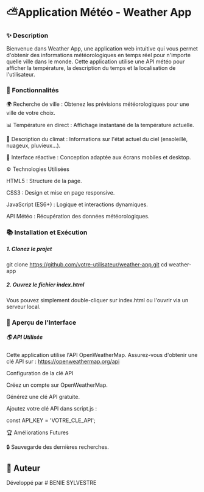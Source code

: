 # ⛅Application Météo - Weather App

### ✨ Description

Bienvenue dans Weather App, une application web intuitive qui vous permet d'obtenir des informations météorologiques en temps réel pour n'importe quelle ville dans le monde. Cette application utilise une API météo pour afficher la température, la description du temps et la localisation de l'utilisateur.

### 🔧 Fonctionnalités

🌍 Recherche de ville : Obtenez les prévisions météorologiques pour une ville de votre choix.

📊 Température en direct : Affichage instantané de la température actuelle.

🎯 Description du climat : Informations sur l'état actuel du ciel (ensoleillé, nuageux, pluvieux...).

🌟 Interface réactive : Conception adaptée aux écrans mobiles et desktop.

⚙ Technologies Utilisées

HTML5 : Structure de la page.

CSS3 : Design et mise en page responsive.

JavaScript (ES6+) : Logique et interactions dynamiques.

API Météo : Récupération des données météorologiques.

### 📚 Installation et Exécution

##### 1. Clonez le projet

git clone https://github.com/votre-utilisateur/weather-app.git
cd weather-app

##### 2. Ouvrez le fichier index.html

Vous pouvez simplement double-cliquer sur index.html ou l'ouvrir via un serveur local.

### 🎨 Aperçu de l'Interface



##### 🌎 API Utilisée

Cette application utilise l'API OpenWeatherMap. Assurez-vous d'obtenir une clé API sur : https://openweathermap.org/api

Configuration de la clé API

Créez un compte sur OpenWeatherMap.

Générez une clé API gratuite.

Ajoutez votre clé API dans script.js :

const API_KEY = 'VOTRE_CLE_API';

🏆 Améliorations Futures


🔒 Sauvegarde des dernières recherches.


## 👋 Auteur

Développé par  # BENIE SYLVESTRE
